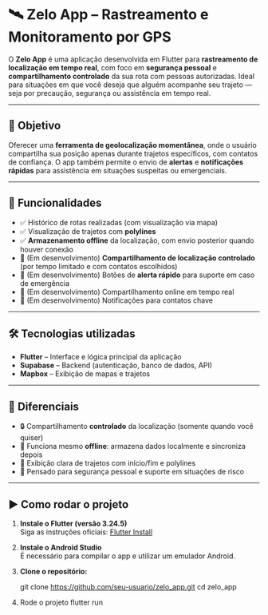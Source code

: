 # 🛰️ Zelo App – Rastreamento e Monitoramento por GPS

O **Zelo App** é uma aplicação desenvolvida em Flutter para **rastreamento de localização em tempo real**, com foco em **segurança pessoal** e **compartilhamento controlado** da sua rota com pessoas autorizadas. Ideal para situações em que você deseja que alguém acompanhe seu trajeto — seja por precaução, segurança ou assistência em tempo real.

---

## 📌 Objetivo

Oferecer uma **ferramenta de geolocalização momentânea**, onde o usuário compartilha sua posição apenas durante trajetos específicos, com contatos de confiança. O app também permite o envio de **alertas** e **notificações rápidas** para assistência em situações suspeitas ou emergenciais.

---

## 🚀 Funcionalidades

- ✅ Histórico de rotas realizadas (com visualização via mapa)
- ✅ Visualização de trajetos com **polylines**
- ✅ **Armazenamento offline** da localização, com envio posterior quando houver conexão
- 🚧 (Em desenvolvimento) **Compartilhamento de localização controlado** (por tempo limitado e com contatos escolhidos)
- 🚧 (Em desenvolvimento) Botões de **alerta rápido** para suporte em caso de emergência
- 🚧 (Em desenvolvimento) Compartilhamento online em tempo real
- 🚧 (Em desenvolvimento) Notificações para contatos chave

---

## 🛠️ Tecnologias utilizadas

- **Flutter** – Interface e lógica principal da aplicação
- **Supabase** – Backend (autenticação, banco de dados, API)
- **Mapbox** – Exibição de mapas e trajetos

---

## 📱 Diferenciais

- 🔒 Compartilhamento **controlado** da localização (somente quando você quiser)
- 📡 Funciona mesmo **offline**: armazena dados localmente e sincroniza depois
- 📍 Exibição clara de trajetos com início/fim e polylines
- 🧩 Pensado para segurança pessoal e suporte em situações de risco

---

## ▶️ Como rodar o projeto

1. **Instale o Flutter (versão 3.24.5)**  
   Siga as instruções oficiais: [Flutter Install](https://docs.flutter.dev/get-started/install)

2. **Instale o Android Studio**  
   É necessário para compilar o app e utilizar um emulador Android.

3. **Clone o repositório:**

   git clone https://github.com/seu-usuario/zelo_app.git
   cd zelo_app

4. Rode o projeto
   flutter run
